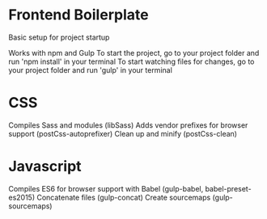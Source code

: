 # Frontend Boilerplate
Basic setup for project startup

Works with npm and Gulp
To start the project, go to your project folder and run 'npm install' in your terminal
To start watching files for changes, go to your project folder and run 'gulp' in your terminal

# CSS
Compiles Sass and modules (libSass)
Adds vendor prefixes for browser support (postCss-autoprefixer)
Clean up and minify (postCss-clean)

# Javascript
Compiles ES6 for browser support with Babel (gulp-babel, babel-preset-es2015)
Concatenate files (gulp-concat)
Create sourcemaps (gulp-sourcemaps)
